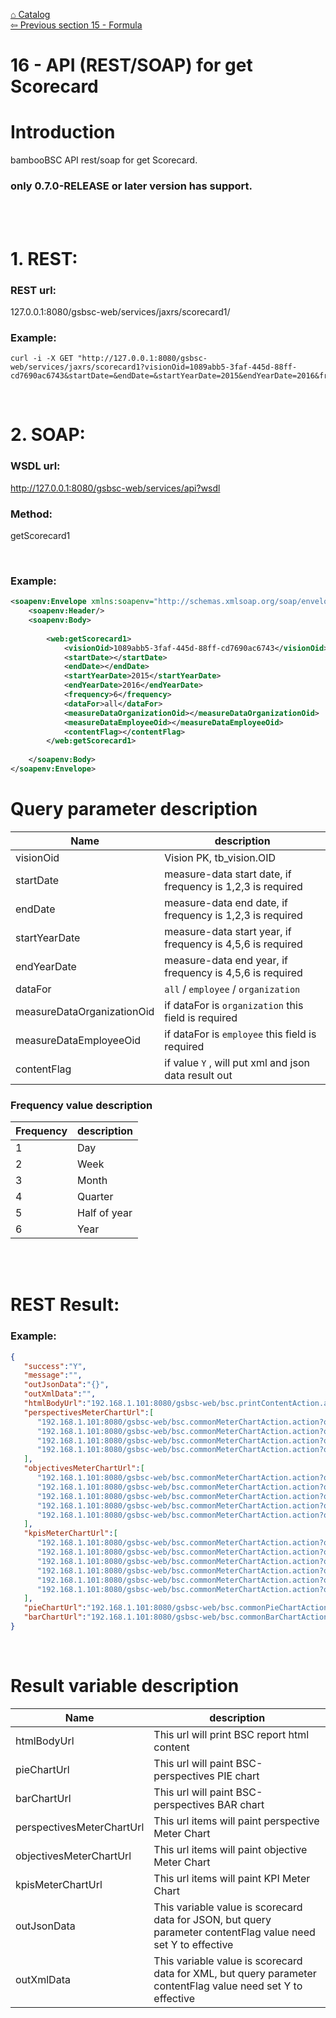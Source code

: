 
<a href="https://github.com/billchen198318/bamboobsc/blob/master/core-doc/dev-docs/00-Catalog.md">⌂ Catalog</a><br/>
<a href="https://github.com/billchen198318/bamboobsc/blob/master/core-doc/dev-docs/15-Formula.md">⇦ 
Previous section 15 - Formula</a>


# 16 - API (REST/SOAP) for get Scorecard
# Introduction
bambooBSC API rest/soap for get Scorecard.

### only 0.7.0-RELEASE or later version has support.

<br>
<br>

# 1. REST:
### REST url:

127.0.0.1:8080/gsbsc-web/services/jaxrs/scorecard1/

### Example:

```
curl -i -X GET "http://127.0.0.1:8080/gsbsc-web/services/jaxrs/scorecard1?visionOid=1089abb5-3faf-445d-88ff-cd7690ac6743&startDate=&endDate=&startYearDate=2015&endYearDate=2016&frequency=6&dataFor=all&measureDataOrganizationOid=&measureDataEmployeeOid=&contentFlag="
```
<br>

# 2. SOAP:
### WSDL url:
http://127.0.0.1:8080/gsbsc-web/services/api?wsdl
### Method:
getScorecard1

<br>

### Example:

```XML
<soapenv:Envelope xmlns:soapenv="http://schemas.xmlsoap.org/soap/envelope/" xmlns:web="http://webservice.bsc.greenstep.netsteadfast.com/">
	<soapenv:Header/>
	<soapenv:Body>
		   
		<web:getScorecard1>
			<visionOid>1089abb5-3faf-445d-88ff-cd7690ac6743</visionOid>
			<startDate></startDate>
			<endDate></endDate>
			<startYearDate>2015</startYearDate>
			<endYearDate>2016</endYearDate>
			<frequency>6</frequency>
			<dataFor>all</dataFor>
			<measureDataOrganizationOid></measureDataOrganizationOid>
			<measureDataEmployeeOid></measureDataEmployeeOid>
			<contentFlag></contentFlag>
		</web:getScorecard1>
		      
	</soapenv:Body>
</soapenv:Envelope>
```


# Query parameter description

| Name |description |
| --- | --- |
| visionOid | Vision PK, tb_vision.OID |
| startDate | measure-data start date, if frequency is 1,2,3 is required |
| endDate | measure-data end date, if frequency is 1,2,3 is required |
| startYearDate | measure-data start year, if frequency is 4,5,6 is required |
| endYearDate | measure-data end year, if frequency is 4,5,6 is required |
| dataFor | `all` / `employee` / `organization` |
| measureDataOrganizationOid | if dataFor is `organization` this field is required |
| measureDataEmployeeOid | if dataFor is `employee` this field is required |
| contentFlag | if value `Y` , will put xml and json data result out |


### Frequency value description

| Frequency |description | 
| --- | --- |
| 1 | Day |
| 2 | Week |
| 3 | Month |
| 4 | Quarter |
| 5 | Half of year |
| 6 | Year |

<br>
<br>

# REST Result:

### Example:

```JSON
{
   "success":"Y",
   "message":"",
   "outJsonData":"{}",
   "outXmlData":"",
   "htmlBodyUrl":"192.168.1.101:8080/gsbsc-web/bsc.printContentAction.action?oid=67b28d05-008f-40ec-8c2f-28b548888f78",
   "perspectivesMeterChartUrl":[
      "192.168.1.101:8080/gsbsc-web/bsc.commonMeterChartAction.action?oid=df042678-401c-48ea-ac87-b14564b38377",
      "192.168.1.101:8080/gsbsc-web/bsc.commonMeterChartAction.action?oid=8f6c9d81-4680-42df-9b5b-704efb25a627",
      "192.168.1.101:8080/gsbsc-web/bsc.commonMeterChartAction.action?oid=30d85422-0d85-47bb-ae57-ef4aee28bbec",
      "192.168.1.101:8080/gsbsc-web/bsc.commonMeterChartAction.action?oid=169ab07b-5418-47e4-9cb3-e3dbc876c83f"
   ],
   "objectivesMeterChartUrl":[
      "192.168.1.101:8080/gsbsc-web/bsc.commonMeterChartAction.action?oid=2b527381-073d-4a6d-8782-da7d25df50ae",
      "192.168.1.101:8080/gsbsc-web/bsc.commonMeterChartAction.action?oid=244f6394-c3df-497c-a99a-1f6e318d9635",
      "192.168.1.101:8080/gsbsc-web/bsc.commonMeterChartAction.action?oid=f45c7f6b-484b-4dfe-b85c-eb791b7cf2ef",
      "192.168.1.101:8080/gsbsc-web/bsc.commonMeterChartAction.action?oid=c471648c-c5b4-435b-832c-8599c135fb10",
      "192.168.1.101:8080/gsbsc-web/bsc.commonMeterChartAction.action?oid=0a427383-5599-4665-b243-9a384caab7d8"
   ],
   "kpisMeterChartUrl":[
      "192.168.1.101:8080/gsbsc-web/bsc.commonMeterChartAction.action?oid=26f99629-a201-48c8-b9c1-0cf9821ee0aa",
      "192.168.1.101:8080/gsbsc-web/bsc.commonMeterChartAction.action?oid=1d01f2fc-6323-418c-9831-d5e552094aea",
      "192.168.1.101:8080/gsbsc-web/bsc.commonMeterChartAction.action?oid=fc33691c-7198-46e8-b52d-27f0bad69f5f",
      "192.168.1.101:8080/gsbsc-web/bsc.commonMeterChartAction.action?oid=ec9ceaa5-b877-4f5b-912b-539375e5826c",
      "192.168.1.101:8080/gsbsc-web/bsc.commonMeterChartAction.action?oid=8c354778-8932-46ff-8a55-84d19d663e71",
      "192.168.1.101:8080/gsbsc-web/bsc.commonMeterChartAction.action?oid=f88423e8-bc02-4285-8f53-649f21ff7abe"
   ],
   "pieChartUrl":"192.168.1.101:8080/gsbsc-web/bsc.commonPieChartAction.action?oid=6181f976-a293-46d7-a77d-80c8a21ffeab",
   "barChartUrl":"192.168.1.101:8080/gsbsc-web/bsc.commonBarChartAction.action?oid=ec271a18-e9fb-4dcd-9a6f-91fd43d3a86f"
}
```

<br>

# Result variable description

| Name |description |
| --- | --- |
| htmlBodyUrl | This url will print BSC report html content |
| pieChartUrl | This url will paint BSC-perspectives PIE chart |
| barChartUrl | This url will paint BSC-perspectives BAR chart |
| perspectivesMeterChartUrl | This url items will paint perspective Meter Chart |
| objectivesMeterChartUrl | This url items will paint objective Meter Chart |
| kpisMeterChartUrl | This url items will paint KPI Meter Chart |
| outJsonData | This variable value is scorecard data for JSON, but query parameter contentFlag value need set Y to effective |
| outXmlData | This variable value is scorecard data for XML, but query parameter contentFlag value need set Y to effective|

